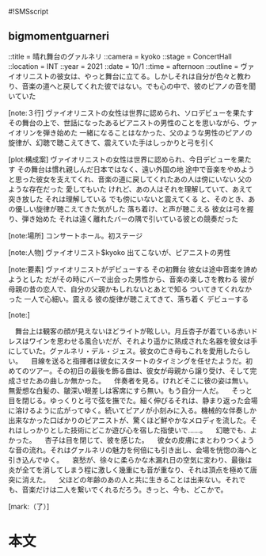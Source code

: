 #!SMSscript

## bigmomentguarneri

::title = 晴れ舞台のグァルネリ
::camera = kyoko
::stage = ConcertHall
::location = INT
::year = 2021
::date = 10/1
::time = afternoon
::outline = ヴァイオリニストの彼女は、やっと舞台に立てる。しかしそれは自分が色々と教わり、音楽の道へと戻してくれた彼ではない。でも心の中で、彼のピアノの音を聞いていた

[note:３行]
ヴァイオリニストの女性は世界に認められ、ソロデビューを果たす
その舞台の上で、世話になったあるピアニストの男性のことを思いながら、ヴァイオリンを弾き始めた
一緒になることはなかった、父のような男性のピアノの旋律が、幻聴で聴こえてきて、震えていた手はしっかりと弓を引く

[plot:構成案]
ヴァイオリニストの女性は世界に認められ、今日デビューを果たす
その舞台は慣れ親しんだ日本ではなく、遠い外国の地
途中で音楽をやめようと思った彼女を支えてくれ、音楽の道に戻してくれたあの人は傍にいない
父のような存在だった
愛してもいた
けれど、あの人はそれを理解していて、あえて突き放した
それは理解している
でも傍にいないと震えてくる
と、そのとき、あの優しい旋律が聴こえてきた気がした
落ち着け、と声が聴こえる
彼女は弓を握り、弾き始めた
それは遠く離れたバーの隅で引いている彼との競奏だった

[note:場所]
コンサートホール。初ステージ

[note:人物]
ヴァイオリニスト$kyoko
出てこないが、ピアニストの男性

[note:要素]
ヴァイオリニストがデビューする
その初舞台
彼女は途中音楽を諦めようとした
だがその時にバーで出会った男性から、音楽の楽しさを教わる
彼が母親の昔の恋人で、自分の父親かもしれないとあとで知る
ついてきてくれなかった
一人で心細い。震える
彼の旋律が聴こえてきて、落ち着く
デビューする

[note:]

　舞台上は観客の顔が見えないほどライトが眩しい。月丘杏子が着ている赤いドレスはワインを思わせる風合いだが、それより遥かに熟成された名器を彼女は手にしていた。グァルネリ・デル・ジェス。彼女の亡き母もこれを愛用したらしい。
　目線を送ると指揮者は彼女にスタートのタイミングを任せたようだ。初めてのツアー。その初日の最後を飾る曲は、彼女が母親から譲り受け、そして完成させたあの曲しか無かった。
　伴奏者を見る。けれどそこに彼の姿は無い。無愛想な白髪の、皺深い眼差しは客席にすら無い。もう自分一人だ。
　そっと目を閉じる。ゆっくりと弓で弦を撫でた。細く伸びるそれは、静まり返った会場に溶けるように広がってゆく。続いてピアノが小刻みに入る。機械的な伴奏しか出来なかった口ばかりのピアニストが、驚くほど鮮やかなメロディを流した。それはしっかりとした技術にどこか遊び心を宿した指使いで……。
　幻聴でも、よかった。
　杏子は目を閉じて、彼を感じた。
　彼女の皮膚にまとわりつくような音の流れ。それはグァルネリの魅力を何倍にも引き出し、会場を恍惚の海へと引き込んでゆく。
　哀愁が、徐々に柔らかな木漏れ日の空気に変わり、最後は炎が全てを消してしまう程に激しく幾重にも音が重なり、それは頂点を極めて唐突に消えた。
　父ほどの年齢のあの人と共に生きることは出来ない。それでも、音楽だけは二人を繋いでくれるだろう。きっと、今も、どこかで。

[mark:（了）]

# 本文
